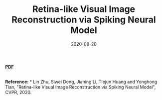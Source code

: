 ﻿---
title: "Retina-like Visual Image Reconstruction via Spiking Neural Model"
collection: publications
permalink: /publication/2020-08-20-retina-like-reconstruction
excerpt: 
date: 2020-08-20
venue: IEEE Conference on Computer Vision and Pattern Recognition (CVPR oral)
paperurl:
citation:
---
<a href="https://jianing-li.github.io/files/2020_cvpr_reconstruction.pdf" target="_blank"><b>PDF</b></a>&emsp;

<br />
<b>Reference:</b>
* Lin Zhu, Siwei Dong, Jianing Li, Tiejun Huang and Yonghong Tian, "Retina-like Visual Image Reconstruction via Spiking Neural Model", CVPR, 2020.